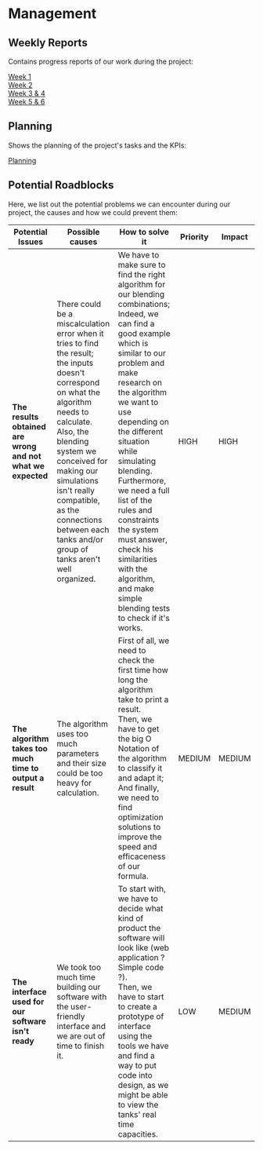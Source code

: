 # Management

## Weekly Reports
Contains progress reports of our work during the project:

[Week 1](https://algosup-my.sharepoint.com/:w:/p/paul_nowak/EX1DYGZUoHtEgvIg2KeuROcBkuQVj4AHiBCvMWWWANi2ew?e=r8696A) <br> 
[Week 2](https://algosup-my.sharepoint.com/:w:/p/paul_nowak/ETaReXWYxT5Ete4ufmTlxIABY6vljCa7HaVbhvtt75YdqQ?e=DvIBpc) <br> 
[Week 3 & 4](https://algosup-my.sharepoint.com/:w:/p/paul_nowak/Ef_m7F4cqu5Gh45DHkW-32cB8gCLv4IonHhvfn2Yo7nnoA?e=az90aB) <br>
[Week 5 & 6](https://algosup-my.sharepoint.com/:w:/p/paul_nowak/ES_Baw1b0e5KgpRUPHdHDxkBJh_YGTLk0KIgB1uhUvd1ug?e=ll5OTa) <br>

## Planning
Shows the planning of the project's tasks and the KPIs:

[Planning](https://algosup-my.sharepoint.com/:x:/p/paul_nowak/EYv_348sClRLoZ54u2WiJZUB1TdbuF2w3qxRnsIBGKNUZg?e=0w2Uro) <br>


## Potential Roadblocks
Here, we list out the potential problems we can encounter during our project, the causes and how we could prevent them:

| Potential Issues                                           | Possible causes                                 | How to solve it                 | Priority                 |Impact                |
| ------------------------------------ | --------------------------------------------------------------------------------------- | ---------------------------------- | ---------------------------------- | ---------------------------------- |
|<b>The results obtained are wrong and not what we expected</b>| There could be a miscalculation error when it tries to find the result;<br> the inputs doesn't correspond on what the algorithm needs to calculate. <br>Also, the blending system we conceived for making our simulations isn't really compatible, as the connections between each tanks and/or group of tanks aren't well organized.           | We have to make sure to find the right algorithm for our blending combinations; <br>Indeed, we can find a good example which is similar to our problem and make research on the algorithm we want to use depending on the different situation while simulating blending. <br>Furthermore, we need a full list of the rules and constraints the system must answer, check his similarities with the algorithm, and make simple blending tests to check if it's works. | HIGH | HIGH |
|<b>The algorithm takes too much time to output a result</b>| The algorithm uses too much parameters and their size could be too heavy for calculation.            | First of all, we need to check the first time how long the algorithm take to print a result. <br>Then, we have to get the big O Notation of the algorithm to classify it and adapt it; <br>And finally, we need to find optimization solutions to improve the speed and efficaceness of our formula. | MEDIUM| MEDIUM |
|<b>The interface used for our software isn't ready</b>| We took too much time building our software with the user-friendly interface and we are out of time to finish it.            | To start with, we have to decide what kind of product the software will look like (web application ? Simple code ?). <br>Then, we have to start to create a prototype of interface using the tools we have and find a way to put code into design, as we might be able to view the tanks' real time capacities. | LOW | MEDIUM |
